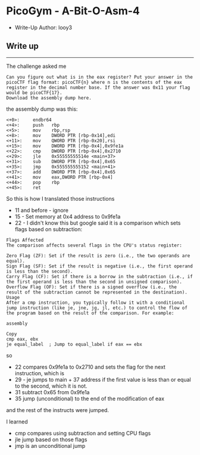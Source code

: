 # PicoGym - A-Bit-O-Asm-4

- Write-Up Author: looy3 


## Write up  

---

The challenge asked me 
```
Can you figure out what is in the eax register? Put your answer in the picoCTF flag format: picoCTF{n} where n is the contents of the eax register in the decimal number base. If the answer was 0x11 your flag would be picoCTF{17}.
Download the assembly dump here.
```
the assembly dump was this:
```
<+0>:     endbr64
<+4>:     push   rbp
<+5>:     mov    rbp,rsp
<+8>:     mov    DWORD PTR [rbp-0x14],edi
<+11>:    mov    QWORD PTR [rbp-0x20],rsi
<+15>:    mov    DWORD PTR [rbp-0x4],0x9fe1a
<+22>:    cmp    DWORD PTR [rbp-0x4],0x2710
<+29>:    jle    0x55555555514e <main+37>
<+31>:    sub    DWORD PTR [rbp-0x4],0x65
<+35>:    jmp    0x555555555152 <main+41>
<+37>:    add    DWORD PTR [rbp-0x4],0x65
<+41>:    mov    eax,DWORD PTR [rbp-0x4]
<+44>:    pop    rbp
<+45>:    ret
```
So this is how I translated those instructions
+ 11 and before - ignore
+ 15 - Set memory at 0x4 address to 0x9fe1a
+ 22 - I didn't know this but google said it is a comparison which sets flags based on subtraction:
```
Flags Affected
The comparison affects several flags in the CPU's status register:

Zero Flag (ZF): Set if the result is zero (i.e., the two operands are equal).
Sign Flag (SF): Set if the result is negative (i.e., the first operand is less than the second).
Carry Flag (CF): Set if there is a borrow in the subtraction (i.e., if the first operand is less than the second in unsigned comparison).
Overflow Flag (OF): Set if there is a signed overflow (i.e., the result of the subtraction cannot be represented in the destination).
Usage
After a cmp instruction, you typically follow it with a conditional jump instruction (like je, jne, jg, jl, etc.) to control the flow of the program based on the result of the comparison. For example:

assembly

Copy
cmp eax, ebx
je equal_label  ; Jump to equal_label if eax == ebx
```
so 
+ 22 compares 0x9fe1a to 0x2710 and sets the flag for the next instruction, which is
+ 29 - je jumps to main + 37 address if the first value is less than or equal to the second, which it is not.
+ 31 subtract 0x65 from 0x9fe1a
+ 35 jump (unconditional) to the end of the modification of eax

and the rest of the instructs were jumped.



I learned
 - cmp compares using subtraction and setting CPU flags
 - jle jump based on those flags
 - jmp is an unconditional jump